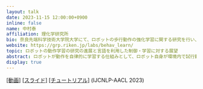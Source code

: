 ```yaml
---
layout: talk
date: 2023-11-15 12:00:00+0900
inline: false
name: 中村泰
affiliation: 理化学研究所
bio: 奈良先端科学技術大学院大学にて、ロボットの歩行動作の強化学習に関する研究を行い、2004年同大学博士後期課程修了。同大研究員を経て、2006年より大阪大学 (石黒研究室) においてロボットの動作学習やヒューマンロボットインタラクションの研究などに従事。2020年8月より理化学研究所ガーディアンロボットプロジェクト動作学習研究チームにチームリーダーとして勤務。
website: https://grp.riken.jp/labs/behav_learn/
topic: ロボットの動作学習の研究の進展と言語を利用した制御・学習に対する展望
abstract: ロボットが動作を自律的に学習する仕組みとして、ロボット自身が環境内で試行錯誤することによって方策を学習する強化学習が研究されてきました。近年、自然言語を用いたロボットへの指示や大規模言語モデルを用いた動作計画など、従来のロボティクスの枠組みからの拡がりを見せています。ロボットの動作学習の研究についての概観を述べたうえで、今後の展開について議論します。基本的に IJCNLP-AACL 2023 のチュートリアルで発表した Language and Robotics で紹介したものです。
display: true
---
```

[[動画]](https://youtu.be/pw8rAi0nhzc?feature=shared) [[スライド]](https://drive.google.com/file/d/17yizSYl-wZcimaf2zdTPntqwIKuVvt18/view) [[チュートリアル]](http://www.afnlp.org/conferences/ijcnlp2023/wp/program/accepted-tutorials/) (IJCNLP-AACL 2023)
